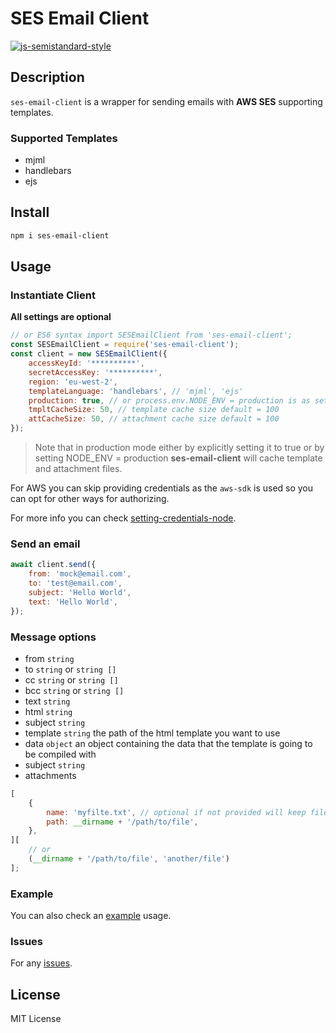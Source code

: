 # SES Email Client

[![js-semistandard-style](https://img.shields.io/badge/code%20style-semistandard-brightgreen.svg)](https://github.com/standard/semistandard)

## Description

`ses-email-client` is a wrapper for sending emails with **AWS SES** supporting templates.

### Supported Templates

-   mjml
-   handlebars
-   ejs

## Install

```bash
npm i ses-email-client
```

## Usage

### Instantiate Client

**All settings are optional**

```javascript
// or ES6 syntax import SESEmailClient from 'ses-email-client';
const SESEmailClient = require('ses-email-client');
const client = new SESEmailClient({
    accessKeyId: '**********',
    secretAccessKey: '**********',
    region: 'eu-west-2',
    templateLanguage: 'handlebars', // 'mjml', 'ejs'
    production: true, // or process.env.NODE_ENV = production is as setting to true
    tmpltCacheSize: 50, // template cache size default = 100
    attCacheSize: 50, // attachment cache size default = 100
});
```

> Note that in production mode either by explicitly setting it to true or by setting NODE_ENV = production **ses-email-client** will cache template and attachment files.

For AWS you can skip providing credentials as the `aws-sdk` is used so you can opt for other ways for authorizing.

For more info you can check [setting-credentials-node](https://docs.aws.amazon.com/sdk-for-javascript/v2/developer-guide/setting-credentials-node.html).

### Send an email

```javascript
await client.send({
    from: 'mock@email.com',
    to: 'test@email.com',
    subject: 'Hello World',
    text: 'Hello World',
});
```

### Message options

-   from `string`
-   to `string` or `string []`
-   cc `string` or `string []`
-   bcc `string` or `string []`
-   text `string`
-   html `string`
-   subject `string`
-   template `string` the path of the html template you want to use
-   data `object` an object containing the data that the template is going to be compiled with
-   subject `string`
-   attachments

```js
[
    {
        name: 'myfilte.txt', // optional if not provided will keep filename
        path: __dirname + '/path/to/file',
    },
][
    // or
    (__dirname + '/path/to/file', 'another/file')
];
```

### Example

You can also check an [example](./example) usage.

### Issues

For any [issues](https://github.com/gkampitakis/ses-email-client/issues).

## License

MIT License

